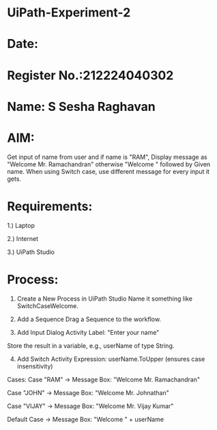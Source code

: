 # UiPath-Experiment-2
# Date:
# Register No.:212224040302
# Name: S Sesha Raghavan
# AIM:
Get input of name from user and if name is "RAM", Display message as "Welcome Mr. Ramachandran" otherwise "Welcome " followed by Given name.  When using Switch case, use different message for every input it gets.  
# Requirements:
1.) Laptop

2.) Internet

3.) UiPath Studio
# Process:
1. Create a New Process in UiPath Studio
Name it something like SwitchCaseWelcome.

2. Add a Sequence
Drag a Sequence to the workflow.

3. Add Input Dialog Activity
Label: "Enter your name"

Store the result in a variable, e.g., userName of type String.

4. Add Switch Activity
Expression: userName.ToUpper (ensures case insensitivity)

Cases:
Case "RAM"
→ Message Box: "Welcome Mr. Ramachandran"

Case "JOHN"
→ Message Box: "Welcome Mr. Johnathan"

Case "VIJAY"
→ Message Box: "Welcome Mr. Vijay Kumar"

Default Case
→ Message Box: "Welcome " + userName
